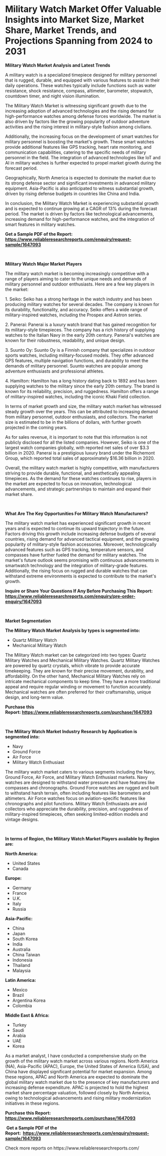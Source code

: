 <p><h1>Military Watch Market Offer Valuable Insights into Market Size, Market Share, Market Trends, and Projections Spanning from 2024 to 2031</h1></p><p><strong>Military Watch Market Analysis and Latest Trends</strong></p>
<p><p>A military watch is a specialized timepiece designed for military personnel that is rugged, durable, and equipped with various features to assist in their daily operations. These watches typically include functions such as water resistance, shock resistance, compass, altimeter, barometer, stopwatch, countdown timer, and night vision illumination.</p><p>The Military Watch Market is witnessing significant growth due to the increasing adoption of advanced technologies and the rising demand for high-performance watches among defense forces worldwide. The market is also driven by factors like the growing popularity of outdoor adventure activities and the rising interest in military-style fashion among civilians.</p><p>Additionally, the increasing focus on the development of smart watches for military personnel is boosting the market's growth. These smart watches provide additional features like GPS tracking, heart rate monitoring, and communication capabilities, catering to the specific needs of military personnel in the field. The integration of advanced technologies like IoT and AI in military watches is further expected to propel market growth during the forecast period.</p><p>Geographically, North America is expected to dominate the market due to its strong defense sector and significant investments in advanced military equipment. Asia-Pacific is also anticipated to witness substantial growth, driven by rising defense budgets in countries like China and India.</p><p>In conclusion, the Military Watch Market is experiencing substantial growth and is expected to continue growing at a CAGR of 13% during the forecast period. The market is driven by factors like technological advancements, increasing demand for high-performance watches, and the integration of smart features in military watches.</p></p>
<p><strong>Get a Sample PDF of the Report:&nbsp; <a href="https://www.reliableresearchreports.com/enquiry/request-sample/1647093">https://www.reliableresearchreports.com/enquiry/request-sample/1647093</a></strong></p>
<p>&nbsp;</p>
<p><strong>Military Watch Major Market Players</strong></p>
<p><p>The military watch market is becoming increasingly competitive with a range of players aiming to cater to the unique needs and demands of military personnel and outdoor enthusiasts. Here are a few key players in the market:</p><p>1. Seiko: Seiko has a strong heritage in the watch industry and has been producing military watches for several decades. The company is known for its durability, functionality, and accuracy. Seiko offers a wide range of military-inspired watches, including the Prospex and Astron series.</p><p>2. Panerai: Panerai is a luxury watch brand that has gained recognition for its military-style timepieces. The company has a rich history of supplying watches to the Italian Navy in the early 20th century. Panerai's watches are known for their robustness, readability, and unique design.</p><p>3. Suunto Oy: Suunto Oy is a Finnish company that specializes in outdoor sports watches, including military-focused models. They offer advanced GPS features, multiple navigation functions, and durability to meet the demands of military personnel. Suunto watches are popular among adventure enthusiasts and professional athletes.</p><p>4. Hamilton: Hamilton has a long history dating back to 1892 and has been supplying watches to the military since the early 20th century. The brand is known for its reliability, precision, and ruggedness. Hamilton offers a range of military-inspired watches, including the iconic Khaki Field collection.</p><p>In terms of market growth and size, the military watch market has witnessed steady growth over the years. This can be attributed to increasing demand from military personnel, outdoor enthusiasts, and collectors. The market size is estimated to be in the billions of dollars, with further growth projected in the coming years.</p><p>As for sales revenue, it is important to note that this information is not publicly disclosed for all the listed companies. However, Seiko is one of the largest watch companies globally, with reported net sales of over $3.3 billion in 2020. Panerai is a prestigious luxury brand under the Richemont Group, which reported total sales of approximately $16.36 billion in 2020.</p><p>Overall, the military watch market is highly competitive, with manufacturers striving to provide durable, functional, and aesthetically appealing timepieces. As the demand for these watches continues to rise, players in the market are expected to focus on innovation, technological advancements, and strategic partnerships to maintain and expand their market share.</p></p>
<p>&nbsp;</p>
<p><strong>What Are The Key Opportunities For Military Watch Manufacturers?</strong></p>
<p><p>The military watch market has experienced significant growth in recent years and is expected to continue its upward trajectory in the future. Factors driving this growth include increasing defense budgets of several countries, rising demand for advanced tactical equipment, and the growing popularity of military-style fashion accessories. Moreover, technologically advanced features such as GPS tracking, temperature sensors, and compasses have further fueled the demand for military watches. The market's future outlook seems promising with continuous advancements in smartwatch technology and the integration of military-grade features. Additionally, the rising focus on rugged and durable watches that can withstand extreme environments is expected to contribute to the market's growth.</p></p>
<p><strong>Inquire or Share Your Questions If Any Before Purchasing This Report: <a href="https://www.reliableresearchreports.com/enquiry/pre-order-enquiry/1647093">https://www.reliableresearchreports.com/enquiry/pre-order-enquiry/1647093</a></strong></p>
<p>&nbsp;</p>
<p><strong>Market Segmentation</strong></p>
<p><strong>The Military Watch Market Analysis by types is segmented into:</strong></p>
<p><ul><li>Quartz Military Watch</li><li>Mechanical Military Watch</li></ul></p>
<p><p>The Military Watch market can be categorized into two types: Quartz Military Watches and Mechanical Military Watches. Quartz Military Watches are powered by quartz crystals, which vibrate to provide accurate timekeeping. They are known for their precise movement, durability, and affordability. On the other hand, Mechanical Military Watches rely on intricate mechanical components to keep time. They have a more traditional appeal and require regular winding or movement to function accurately. Mechanical watches are often preferred for their craftsmanship, unique design, and long-term value.</p></p>
<p><strong>Purchase this Report:&nbsp;<a href="https://www.reliableresearchreports.com/purchase/1647093">https://www.reliableresearchreports.com/purchase/1647093</a></strong></p>
<p>&nbsp;</p>
<p><strong>The Military Watch Market Industry Research by Application is segmented into:</strong></p>
<p><ul><li>Navy</li><li>Ground Force</li><li>Air Force</li><li>Military Watch Enthusiast</li></ul></p>
<p><p>The military watch market caters to various segments including the Navy, Ground Force, Air Force, and Military Watch Enthusiast markets. Navy watches are designed to withstand water pressure and have features like compasses and chronographs. Ground Force watches are rugged and built to withstand harsh terrain, often including features like barometers and altimeters. Air Force watches focus on aviation-specific features like chronographs and pilot functions. Military Watch Enthusiasts are avid collectors who appreciate the durability, precision, and ruggedness of military-inspired timepieces, often seeking limited-edition models and vintage designs.</p></p>
<p>&nbsp;</p>
<p><strong>In terms of Region, the Military Watch Market Players available by Region are:</strong></p>
<p>
    <p> <strong> North America: </strong>
        <ul>
            <li>United States</li>
            <li>Canada</li>
        </ul>
        </p> 
    <p> <strong> Europe: </strong>
        <ul>
            <li>Germany</li>
            <li>France</li>
            <li>U.K.</li>
            <li>Italy</li>
            <li>Russia</li>
        </ul>
        </p> 
    <p> <strong> Asia-Pacific: </strong>
        <ul>
            <li>China</li>
            <li>Japan</li>
            <li>South Korea</li>
            <li>India</li>
            <li>Australia</li>
            <li>China Taiwan</li>
            <li>Indonesia</li>
            <li>Thailand</li>
            <li>Malaysia</li>
        </ul>
        </p> 
    <p> <strong> Latin America: </strong>
        <ul>
            <li>Mexico</li>
            <li>Brazil</li>
            <li>Argentina Korea</li>
            <li>Colombia</li>
        </ul>
        </p> 
    <p> <strong> Middle East & Africa: </strong>
        <ul>
            <li>Turkey</li>
            <li>Saudi</li>
            <li>Arabia</li>
            <li>UAE</li>
            <li>Korea</li>
        </ul>
    </p>
    </p>
<p><p>As a market analyst, I have conducted a comprehensive study on the growth of the military watch market across various regions. North America (NA), Asia-Pacific (APAC), Europe, the United States of America (USA), and China have displayed significant potential for market expansion. Among these regions, APAC and North America are expected to dominate the global military watch market due to the presence of key manufacturers and increasing defense expenditure. APAC is projected to hold the highest market share percentage valuation, followed closely by North America, owing to technological advancements and rising military modernization initiatives in these regions.</p></p>
<p><strong>Purchase this Report: <a href="https://www.reliableresearchreports.com/purchase/1647093">https://www.reliableresearchreports.com/purchase/1647093</a></strong></p>
<p>&nbsp;<strong>Get a Sample PDF of the Report:&nbsp;&nbsp;<a href="https://www.reliableresearchreports.com/enquiry/request-sample/1647093">https://www.reliableresearchreports.com/enquiry/request-sample/1647093</a></strong></p>
<p><strong></strong></p>
<p>Check more reports on https://www.reliableresearchreports.com/</p>